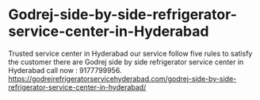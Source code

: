 # Godrej-side-by-side-refrigerator-service-center-in-Hyderabad
Trusted service center in Hyderabad our service follow five rules to satisfy the customer there are Godrej side by side refrigerator service center in Hyderabad call now : 9177799956.  https://godrejrefrigeratorservicehyderabad.com/godrej-side-by-side-refrigerator-service-center-in-hyderabad/
